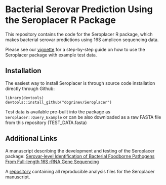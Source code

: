# Bacterial Serovar Prediction Using the Seroplacer R Package

This repository contains the code for the Seroplacer R package, which makes bacterial serovar predictions using 16S amplicon sequencing data. 

Please see our [vignette](https://dogrinev.github.io/Seroplacer_Vignette.html) for a step-by-step guide on how to use the Seroplacer package with example test data.

## Installation

The easiest way to install Seroplacer is through source code installation directly through Github:

```
library(devtools)
devtools::install_github("dogrinev/Seroplacer")
```

Test data is available pre-built into the package as `Seroplacer::Query_Example` or can be also downloaded as a raw FASTA file from this repository (TEST_DATA.fasta)

## Additional Links

A manuscript describing the development and testing of the Seroplacer package: [Serovar-level Identification of Bacterial Foodborne Pathogens From Full-length 16S rRNA Gene Sequencing](https://pubmed.ncbi.nlm.nih.gov/37425822/)

A [repository](https://github.com/Dogrinev/Seroplacer_Manuscript) containing all reproducible analysis files for the Seroplacer manuscript.
